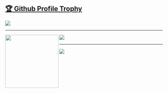 <a href="https://github.com/ryo-ma/github-profile-trophy"><h2>🏆 Github Profile Trophy</h2></a>
<a href="https://github.com/ryo-ma/github-profile-trophy">
  <img src="https://github-profile-trophy.vercel.app/?username=yuri-val&column=7"/>
</a>

---

<div>
  <img height="170" align="left" src="https://github-readme-stats.vercel.app/api?username=yuri-val&count_private=true&include_all_commits=true" />
  <img src="https://github-readme-stats.vercel.app/api/top-langs/?username=yuri-val&layout=compact" />
</div>

---

<img
  src="https://cr-skills-chart-widget.azurewebsites.net/api/api?username=yuri-val&skills=JavaScript,Ruby,React,Vue"
/>
